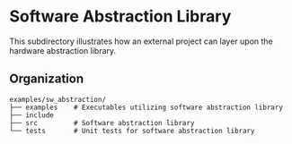 # Software Abstraction Library

This subdirectory illustrates how an external project can layer upon the hardware abstraction library.

## Organization
```
examples/sw_abstraction/
├── examples    # Executables utilizing software abstraction library
├── include
├── src         # Software abstraction library
└── tests       # Unit tests for software abstraction library
```
